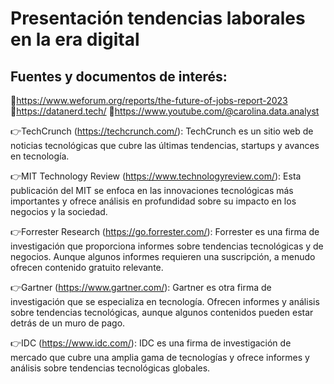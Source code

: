 # Presentación tendencias laborales en la era digital 

## Fuentes y documentos de interés:
🔴https://www.weforum.org/reports/the-future-of-jobs-report-2023
🔴https://datanerd.tech/
🔴https://www.youtube.com/@carolina.data.analyst


👉TechCrunch (https://techcrunch.com/): TechCrunch es un sitio web de noticias tecnológicas que cubre las últimas tendencias, startups y avances en tecnología.

👉MIT Technology Review (https://www.technologyreview.com/): Esta publicación del MIT se enfoca en las innovaciones tecnológicas más importantes y ofrece análisis en profundidad sobre su impacto en los negocios y la sociedad.

👉Forrester Research (https://go.forrester.com/): Forrester es una firma de investigación que proporciona informes sobre tendencias tecnológicas y de negocios. Aunque algunos informes requieren una suscripción, a menudo ofrecen contenido gratuito relevante.

👉Gartner (https://www.gartner.com/): Gartner es otra firma de investigación que se especializa en tecnología. Ofrecen informes y análisis sobre tendencias tecnológicas, aunque algunos contenidos pueden estar detrás de un muro de pago.

👉IDC (https://www.idc.com/): IDC es una firma de investigación de mercado que cubre una amplia gama de tecnologías y ofrece informes y análisis sobre tendencias tecnológicas globales.

